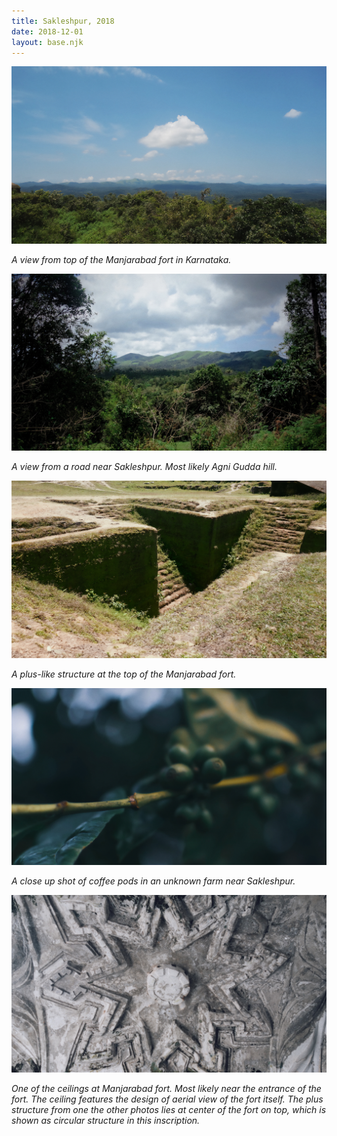 ```yaml
---
title: Sakleshpur, 2018
date: 2018-12-01
layout: base.njk
--- 
```


<img src="/assets/images/2018/skpr_1.jpg">

_A view from top of the Manjarabad fort in Karnataka._

<img src="/assets/images/2018/skpr_2.jpg">

_A view from a road near Sakleshpur. Most likely Agni Gudda hill._

<img src="/assets/images/2018/skpr_3.jpg">

_A plus-like structure at the top of the Manjarabad fort._

<img src="/assets/images/2018/skpr_4.jpg">

_A close up shot of coffee pods in an unknown farm near Sakleshpur._

<img src="/assets/images/2018/skpr_5.jpg">

_One of the ceilings at Manjarabad fort. Most likely near the entrance of the fort. The ceiling features the design of aerial view of the fort itself. The plus structure from one the other photos lies at center of the fort on top, which is shown as circular structure in this inscription._